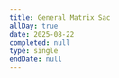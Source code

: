```yaml
---
title: General Matrix Sac
allDay: true
date: 2025-08-22
completed: null
type: single
endDate: null
---
```

